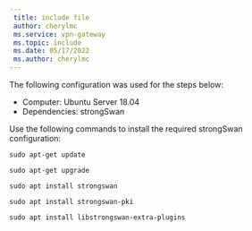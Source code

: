 ```yaml
---
 title: include file
 author: cherylmc
 ms.service: vpn-gateway
 ms.topic: include
 ms.date: 05/17/2022
 ms.author: cherylmc
---
```


The following configuration was used for the steps below:

* Computer: Ubuntu Server 18.04
* Dependencies: strongSwan

Use the following commands to install the required strongSwan configuration:

```
sudo apt-get update
```

```
sudo apt-get upgrade
```

```
sudo apt install strongswan
```

```
sudo apt install strongswan-pki
```

```
sudo apt install libstrongswan-extra-plugins
```
